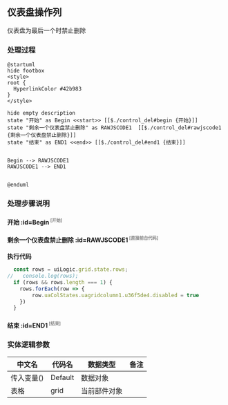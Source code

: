 ## 仪表盘操作列 <!-- {docsify-ignore-all} -->

   仪表盘为最后一个时禁止删除

### 处理过程

```plantuml
@startuml
hide footbox
<style>
root {
  HyperlinkColor #42b983
}
</style>

hide empty description
state "开始" as Begin <<start>> [[$./control_del#begin {开始}]]
state "剩余一个仪表盘禁止删除" as RAWJSCODE1  [[$./control_del#rawjscode1 {剩余一个仪表盘禁止删除}]]
state "结束" as END1 <<end>> [[$./control_del#end1 {结束}]]


Begin --> RAWJSCODE1
RAWJSCODE1 --> END1


@enduml
```


### 处理步骤说明

#### 开始 :id=Begin<sup class="footnote-symbol"> <font color=gray size=1>[开始]</font></sup>




#### 剩余一个仪表盘禁止删除 :id=RAWJSCODE1<sup class="footnote-symbol"> <font color=gray size=1>[直接前台代码]</font></sup>



<p class="panel-title"><b>执行代码</b></p>

```javascript
  const rows = uiLogic.grid.state.rows;
//   console.log(rows);
  if (rows && rows.length === 1) {
    rows.forEach(row => {
        row.uaColStates.uagridcolumn1.u36f5de4.disabled = true
    })
  }
```

#### 结束 :id=END1<sup class="footnote-symbol"> <font color=gray size=1>[结束]</font></sup>






### 实体逻辑参数

|    中文名   |    代码名    |  数据类型      |备注 |
| --------| --------| --------  | --------   |
|传入变量(<i class="fa fa-check"/></i>)|Default|数据对象||
|表格|grid|当前部件对象||
